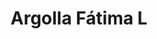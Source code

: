 ---
title: Argolla Fátima L
date: 
draft: false

# descripcion
description : Argo colgante de plata

materials: Plata 925

color: Plateado

dimensions: 3cm (largo) - dije 1cm

code: 01-01-0308

type: "Aros"

categories: []

price: $4.620,00

price_eftvo: $3.930,00

# Images
# first image will be shown in the product page
images:
  # - image: "images/path_to_image"
  # La ubicacion de las imagenes es imagenes/Aros/Aros.Colgantes/01-01-0308-argolla-fatima-l
  - image: "./images/aros/colgantes/01-01-0308-argolla-con-mano-de-fatima-grande_a.JPG"
  - image: "./images/aros/colgantes/01-01-0308-argolla-con-mano-de-fatima-grande_b.JPG"
---